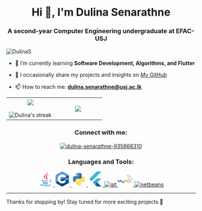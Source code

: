 <h1 align="center">Hi 👋, I'm Dulina Senarathne</h1>
<h3 align="center">A second-year Computer Engineering undergraduate at EFAC-USJ</h3>

<p align="left"> <img src="https://komarev.com/ghpvc/?username=DulinaS&label=Profile%20views&color=0e75b6&style=flat" alt="DulinaS" /> </p>

- 🌱 I’m currently learning **Software Development, Algorithms, and Flutter**

- 📝 I occasionally share my projects and insights on [My GitHub](https://github.com/DulinaS)

- 📫 How to reach me: **dulina.senarathne@usj.ac.lk**

<table align="center">
<tr border="none">
<td width="50%" align="center">
  
  <img align="center" src="https://github-readme-stats.vercel.app/api?username=DulinaS&theme=dark&show_icons=true&count_private=true" />
  <br></br>
  <img title="🔥 Get streak stats for your profile at git.io/streak-stats" alt="Dulina's streak" src="https://github-readme-streak-stats.herokuapp.com/?user=DulinaS&theme=dark&hide_border=false" /> 
</td>

<td width="50%" align="center">

  <img align="center" src="https://github-readme-stats.anuraghazra1.vercel.app/api/top-langs/?username=DulinaS&theme=dark&hide_border=false&no-bg=true&no-frame=true&langs_count=10"/>
  
</td>
</tr>
</table>

<h3 align="center">Connect with me:</h3>
<p align="center">
<a href="https://linkedin.com/in/dulina-senarathne-935868310" target="blank"><img align="center" src="https://raw.githubusercontent.com/rahuldkjain/github-profile-readme-generator/master/src/images/icons/Social/linked-in-alt.svg" alt="dulina-senarathne-935868310" height="30" width="40" /></a>
</p>

<h3 align="center">Languages and Tools:</h3>
<p align="center"> 
  <a href="https://www.java.com" target="_blank" rel="noreferrer"> <img src="https://raw.githubusercontent.com/devicons/devicon/master/icons/java/java-original.svg" alt="java" width="40" height="40"/> </a>
  <a href="https://www.w3schools.com/cpp/" target="_blank" rel="noreferrer"> <img src="https://raw.githubusercontent.com/devicons/devicon/master/icons/cplusplus/cplusplus-original.svg" alt="cplusplus" width="40" height="40"/> </a>
  <a href="https://www.python.org" target="_blank" rel="noreferrer"> <img src="https://raw.githubusercontent.com/devicons/devicon/master/icons/python/python-original.svg" alt="python" width="40" height="40"/> </a>
  <a href="https://flutter.dev" target="_blank" rel="noreferrer"> <img src="https://raw.githubusercontent.com/devicons/devicon/master/icons/flutter/flutter-original.svg" alt="flutter" width="40" height="40"/> </a>
  <a href="https://git-scm.com/" target="_blank" rel="noreferrer"> <img src="https://www.vectorlogo.zone/logos/git-scm/git-scm-icon.svg" alt="git" width="40" height="40"/> </a>
  <a href="https://www.mysql.com/" target="_blank" rel="noreferrer"> <img src="https://raw.githubusercontent.com/devicons/devicon/master/icons/mysql/mysql-original-wordmark.svg" alt="mysql" width="40" height="40"/> </a>
  <a href="https://www.netbeans.org/" target="_blank" rel="noreferrer"> <img src="https://upload.wikimedia.org/wikipedia/commons/c/c9/NetBeans_Logo.svg" alt="netbeans" width="40" height="40"/> </a>
</p>

---

Thanks for stopping by! Stay tuned for more exciting projects 🚀

